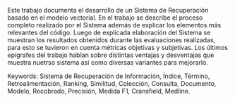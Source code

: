 Este trabajo documenta el desarrollo de un Sistema de Recuperación basado en el modelo vectorial. En el trabajo se describe el proceso completo realizado por el Sistema además de 
explicar los elementos más relevantes del código. Luego de explicada elaboración del Sistema se muestran los resultados obtenidos durante las evaluaciones realizadas, para esto
se tuvieron en cuenta métricas objetivas y subjetivas. Los últimos epígrafes del trabajo hablan sobre distintas ventajas y desventajas que muestra nuetrso sistema así como 
diversas variantes para mejorarlo.


Keywords:
Sistema de Recuperación de Información, Índice, Término, Retroalimentación, Ranking, Similitud, Colección, Consulta, Documento, Modelo, Recobrado, Precisión, Medida F1, Cransfield, Medline.
